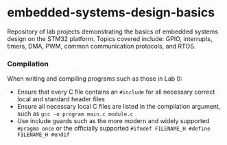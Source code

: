 # embedded-systems-design-basics
Repository of lab projects demonstrating the basics of embedded systems design on the STM32 platform. Topics covered include: GPIO, interrupts, timers, DMA, PWM, common communication protocols, and RTOS.

### Compilation
When writing and compiling programs such as those in Lab 0:
* Ensure that every C file contains an `#include` for all necessary correct local and standard header files
* Ensure all necessary local C files are listed in the compilation argument, such as `gcc -o program main.c module.c`
* Use include guards such as the more modern and widely supported `#pragma once` or the officially supported `#ifndef FILENAME_H #define FILENAME_H #endif`
